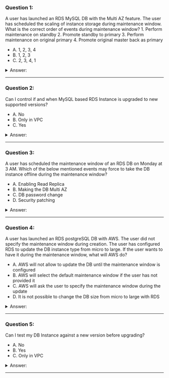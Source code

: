 ### Question 1:

A user has launched an RDS MySQL DB with the Multi AZ feature. The user has scheduled the scaling of instance storage during maintenance window. What is the correct order of events during maintenance window? 1. Perform maintenance on standby 2. Promote standby to primary 3. Perform maintenance on original primary 4. Promote original master back as primary

- A. 1, 2, 3, 4
- B. 1, 2, 3
- C. 2, 3, 4, 1

<details><summary>Answer:</summary><p>
[B]

Explanation:

Question 1@http://jayendrapatil.com/aws-rds-db-maintenance-upgrades/

</p></details><hr>

### Question 2:

Can I control if and when MySQL based RDS Instance is upgraded to new supported versions?

- A. No
- B. Only in VPC
- C. Yes

<details><summary>Answer:</summary><p>
[C]

Explanation:

Question 2@http://jayendrapatil.com/aws-rds-db-maintenance-upgrades/

</p></details><hr>

### Question 3:

A user has scheduled the maintenance window of an RDS DB on Monday at 3 AM. Which of the below mentioned events may force to take the DB instance offline during the maintenance window?

- A. Enabling Read Replica
- B. Making the DB Multi AZ
- C. DB password change
- D. Security patching

<details><summary>Answer:</summary><p>
[D]

Explanation:

Question 3@http://jayendrapatil.com/aws-rds-db-maintenance-upgrades/

</p></details><hr>

### Question 4:

A user has launched an RDS postgreSQL DB with AWS. The user did not specify the maintenance window during creation. The user has configured RDS to update the DB instance type from micro to large. If the user wants to have it during the maintenance window, what will AWS do?

- A. AWS will not allow to update the DB until the maintenance window is configured
- B. AWS will select the default maintenance window if the user has not provided it
- C. AWS will ask the user to specify the maintenance window during the update
- D. It is not possible to change the DB size from micro to large with RDS

<details><summary>Answer:</summary><p>
[B]

Explanation:

Question 4@http://jayendrapatil.com/aws-rds-db-maintenance-upgrades/

</p></details><hr>

### Question 5:

Can I test my DB Instance against a new version before upgrading?

- A. No
- B. Yes
- C. Only in VPC

<details><summary>Answer:</summary><p>
[B]

Explanation:

Question 5@http://jayendrapatil.com/aws-rds-db-maintenance-upgrades/

</p></details><hr>

